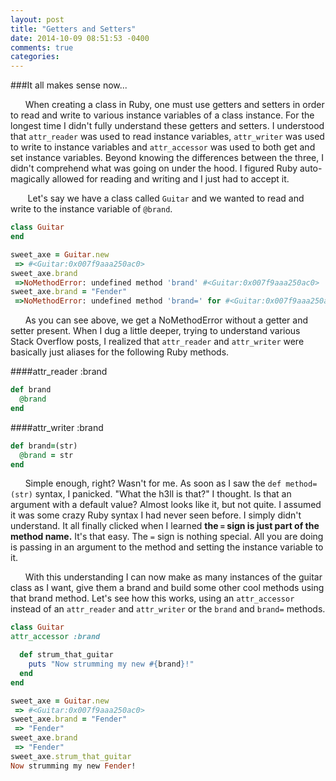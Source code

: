 ```yaml
---
layout: post
title: "Getters and Setters"
date: 2014-10-09 08:51:53 -0400
comments: true
categories: 
---
```

###It all makes sense now...

&nbsp;&nbsp;&nbsp;&nbsp;&nbsp;&nbsp;When creating a class in Ruby, one must use getters and setters in order to read and write to various instance variables of a class instance. For the longest time I didn't fully understand these getters and setters. I understood that `attr_reader` was used to read instance variables, `attr_writer` was used to write to instance variables and `attr_accessor` was used to both get and set instance variables. Beyond knowing the differences between the three, I didn't comprehend what was going on under the hood. I figured Ruby auto-magically allowed for reading and writing and I just had to accept it. 


&nbsp;&nbsp;&nbsp;&nbsp;&nbsp;&nbsp; Let's say we have a class called `Guitar` and we wanted to read and write to the instance variable of `@brand`. 


```ruby
class Guitar 
end  

sweet_axe = Guitar.new
 => #<Guitar:0x007f9aaa250ac0>
sweet_axe.brand 
 =>NoMethodError: undefined method 'brand' #<Guitar:0x007f9aaa250ac0>
sweet_axe.brand = "Fender"
 =>NoMethodError: undefined method 'brand=' for #<Guitar:0x007f9aaa250ac0>
```

&nbsp;&nbsp;&nbsp;&nbsp;&nbsp;&nbsp;As you can see above, we get a NoMethodError without a getter and setter present. When I dug a little deeper, trying to understand various Stack Overflow posts, I realized that `attr_reader` and `attr_writer` were basically just aliases for the following Ruby methods. 

####attr_reader :brand

```ruby
def brand
  @brand
end  
```
####attr_writer :brand

```ruby
def brand=(str)
  @brand = str
end
```

&nbsp;&nbsp;&nbsp;&nbsp;&nbsp;&nbsp;Simple enough, right? Wasn't for me. As soon as I saw the `def method=(str)` syntax, I panicked. "What the h3ll is that?" I thought. Is that an argument with a default value? Almost looks like it, but not quite. I assumed it was some crazy Ruby syntax I had never seen before. I simply didn't understand. It all finally clicked when I learned <strong>the `=` sign is just part of the method name.</strong> It's that easy. The `=` sign is nothing special. All you are doing is passing in an argument to the method and setting the instance variable to it.

&nbsp;&nbsp;&nbsp;&nbsp;&nbsp;&nbsp;With this understanding I can now make as many instances of the guitar class as I want, give them a brand and build some other cool methods using that brand method. Let's see how this works, using an `attr_accessor` instead of an `attr_reader` and `attr_writer` or the `brand` and `brand=` methods.

```ruby 
class Guitar 
attr_accessor :brand

  def strum_that_guitar
    puts "Now strumming my new #{brand}!"
  end
end  

sweet_axe = Guitar.new
 => #<Guitar:0x007f9aaa250ac0>
sweet_axe.brand = "Fender"
 => "Fender"
sweet_axe.brand
 => "Fender"
sweet_axe.strum_that_guitar
Now strumming my new Fender!
```



